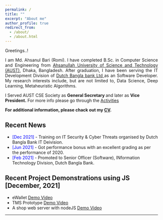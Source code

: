 ```yaml
---
permalink: /
title: ""
excerpt: "About me"
author_profile: true
redirect_from:
  - /about/
  - /about.html
---
```

Greetings..!

<div style="text-align: justify"> 

I am Md. Ahsanul Bari (Romi). I have completed B.Sc. in Computer Science and Engineering from <a href="http://aust.edu/">Ahsanullah University of Science and Technology (AUST)</a>, Dhaka, Bangladesh. After graduation, I have been serving the IT Development Division of <a href="https://www.dutchbanglabank.com/"> Dutch Bangla bank Ltd </a> as an Software Developer. My research interests include, but are not limited to, Data Science, Deep Learning, Metaheuristic Algorithms.<br /></div>

I Served AUST CSE Society as <b> General Secretary </b> and later as <b> Vice President.</b>
For more info please go through the [Activities](https://ahsanulbariromi.github.io/ahsanul-bari.github.io/activities/)<br />


**For additional information, please chack out my [CV](https://ahsanulbariromi.github.io/ahsanul-bari.github.io/cv/).**

## Recent News

- <span style="color:Blue"> [Dec 2021] </span> - Training on IT Security & Cyber Threats organised by Dutch Bangla Bank IT Deivision.
- <span style="color:Blue"> [Jun 2021] </span> - Got performance bonus with an excellent grading as per the performance of 2020.
- <span style="color:Blue"> [Feb 2021] </span> - Promoted to Senior Officer (Software), INformation Technology Division, Dutch Bangla Bank.

## Recent Project Demonstrations using JS [December, 2021]

- eWallet [Demo Video](https://www.youtube.com/watch?v=RC4LydV7VXs) <br />
- TMS Prototype [Demo Video](https://www.youtube.com/watch?v=TfQlj9YMgtM) <br />
- A shop web server with nodeJS [Demo Video](https://www.youtube.com/watch?v=FJtUcVkxkIQ)

---
